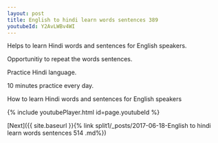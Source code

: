 ```yaml
---
layout: post
title: English to hindi learn words sentences 389 
youtubeId: Y2AvLWBv4WI
---
```

 
 
Helps to learn Hindi words and sentences for English speakers.

Opportunitiy to repeat the words sentences. 

Practice Hindi language. 
 
10 minutes practice every day. 
 
How to learn Hindi words and sentences for English speakers 
 
{% include youtubePlayer.html id=page.youtubeId %}
 
 
[Next]({{ site.baseurl }}{% link  split1/_posts/2017-06-18-English to hindi learn words sentences 514 .md%})
 
